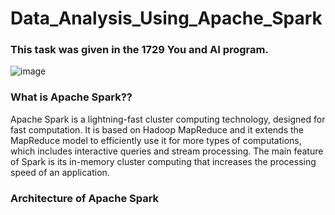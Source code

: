 # Data_Analysis_Using_Apache_Spark

### This task was given in the 1729 You and AI program.

![image](https://user-images.githubusercontent.com/73512374/187410880-fd4c5ecc-3a58-46b6-a35a-5714a9f17ce9.png)

### What is Apache Spark??
Apache Spark is a lightning-fast cluster computing technology, designed for fast computation. It is based on Hadoop MapReduce and it extends the MapReduce model to efficiently use it for more types of computations, which includes interactive queries and stream processing. The main feature of Spark is its in-memory cluster computing that increases the processing speed of an application.

### Architecture of Apache Spark


